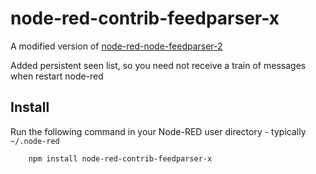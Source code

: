 node-red-contrib-feedparser-x
========================

A modified version of [node-red-node-feedparser-2](https://github.com/rayps/node-red-contrib-feedparser-2) 

Added persistent seen list, so you need not receive a train of messages when restart node-red



Install
-------

Run the following command in your Node-RED user directory - typically `~/.node-red`

        npm install node-red-contrib-feedparser-x
